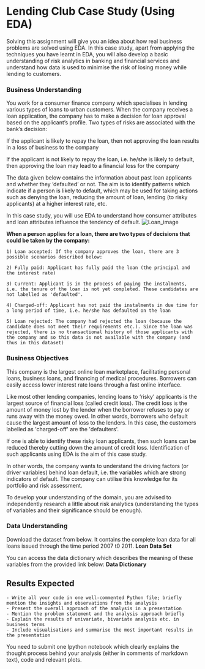 # Lending Club Case Study (Using EDA)
Solving this assignment will give you an idea about how real business problems are solved using EDA. In this case study, apart from applying the techniques you have learnt in EDA, you will also develop a basic understanding of risk analytics in banking and financial services and understand how data is used to minimise the risk of losing money while lending to customers.



### Business Understanding
You work for a consumer finance company which specialises in lending various types of loans to urban customers. When the company receives a loan application, the company has to make a decision for loan approval based on the applicant’s profile. Two types of risks are associated with the bank’s decision:

If the applicant is likely to repay the loan, then not approving the loan results in a loss of business to the company

If the applicant is not likely to repay the loan, i.e. he/she is likely to default, then approving the loan may lead to a financial loss for the company

 

The data given below contains the information about past loan applicants and whether they ‘defaulted’ or not. The aim is to identify patterns which indicate if a person is likely to default, which may be used for taking actions such as denying the loan, reducing the amount of loan, lending (to risky applicants) at a higher interest rate, etc.

 

In this case study, you will use EDA to understand how consumer attributes and loan attributes influence the tendency of default.
![Loan_image](https://user-images.githubusercontent.com/55501944/172144972-8d86a316-d016-4426-be78-f308001c5d2a.png)

**When a person applies for a loan, there are two types of decisions that could be taken by the company:**

	1) Loan accepted: If the company approves the loan, there are 3 possible scenarios described below:

	2) Fully paid: Applicant has fully paid the loan (the principal and the interest rate)

	3) Current: Applicant is in the process of paying the instalments, i.e. the tenure of the loan is not yet completed. These candidates are not labelled as 'defaulted'.

	4) Charged-off: Applicant has not paid the instalments in due time for a long period of time, i.e. he/she has defaulted on the loan 

	5) Loan rejected: The company had rejected the loan (because the candidate does not meet their requirements etc.). Since the loan was rejected, there is no transactional history of those applicants with the company and so this data is not available with the company (and thus in this dataset)



### Business Objectives
This company is the largest online loan marketplace, facilitating personal loans, business loans, and financing of medical procedures. Borrowers can easily access lower interest rate loans through a fast online interface. 

Like most other lending companies, lending loans to ‘risky’ applicants is the largest source of financial loss (called credit loss). The credit loss is the amount of money lost by the lender when the borrower refuses to pay or runs away with the money owed. In other words, borrowers who default cause the largest amount of loss to the lenders. In this case, the customers labelled as 'charged-off' are the 'defaulters'.  

If one is able to identify these risky loan applicants, then such loans can be reduced thereby cutting down the amount of credit loss. Identification of such applicants using EDA is the aim of this case study.

In other words, the company wants to understand the driving factors (or driver variables) behind loan default, i.e. the variables which are strong indicators of default.  The company can utilise this knowledge for its portfolio and risk assessment. 

To develop your understanding of the domain, you are advised to independently research a little about risk analytics (understanding the types of variables and their significance should be enough).



### Data Understanding
Download the dataset from below. It contains the complete loan data for all loans issued through the time period 2007 t0 2011.
**Loan Data Set**

You can access the data dictionary which describes the meaning of these variables from the provided link below:
**Data Dictionary**



## Results Expected
	- Write all your code in one well-commented Python file; briefly mention the insights and observations from the analysis 
	- Present the overall approach of the analysis in a presentation 
	- Mention the problem statement and the analysis approach briefly 
	- Explain the results of univariate, bivariate analysis etc. in business terms
	- Include visualisations and summarise the most important results in the presentation
 

You need to submit one Ipython notebook which clearly explains the thought process behind your analysis (either in comments of markdown text), code and relevant plots. 

 
